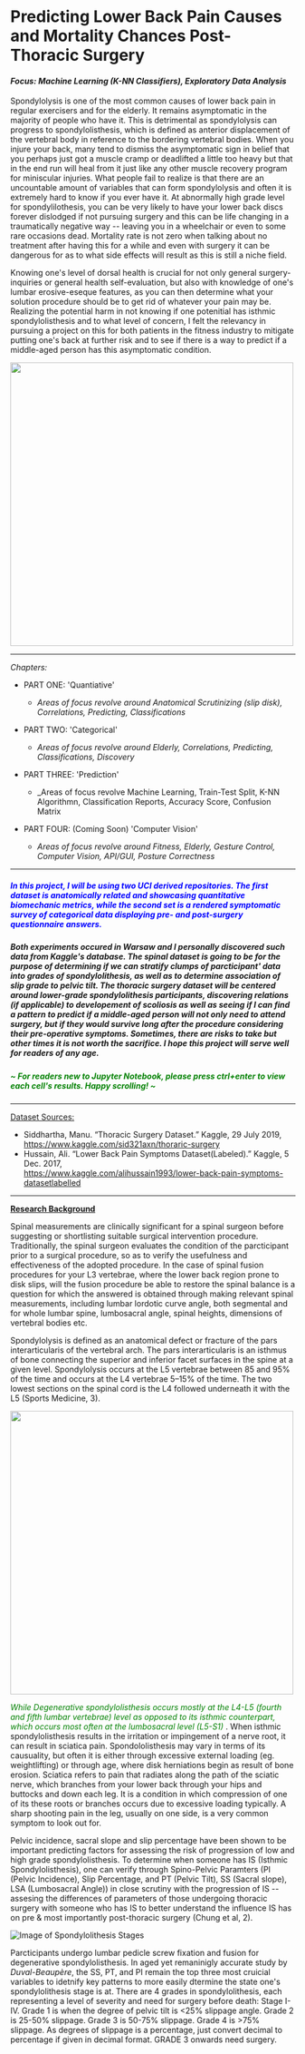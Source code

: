 # Predicting Lower Back Pain Causes and Mortality Chances Post-Thoracic Surgery
#### _Focus: Machine Learning (K-NN Classifiers), Exploratory Data Analysis_



Spondylolysis is one of the most common causes of lower back pain in regular exercisers and for the elderly. It remains asymptomatic in the majority of people who have it. This is detrimental as spondylolysis can progress to spondylolisthesis, which is defined as anterior displacement of the vertebral body in reference to the bordering vertebral bodies. When you injure your back, many tend to dismiss the asymptomatic sign in belief that you perhaps just got a muscle cramp or deadlifted a little too heavy but that in the end run will heal from it just like any other muscle recovery program for miniscular injuries. What people fail to realize is that there are an uncountable amount of variables that can form spondylolysis and often it is extremely hard to know if you ever have it. At abnormally high grade level for spondylilothesis, you can be very likely to have your lower back discs forever dislodged if not pursuing surgery and this can be life changing in a traumatically negative way -- leaving you in a wheelchair or even to some rare occasions dead. Mortality rate is not zero when talking about no treatment after having this for a while and even with surgery it can be dangerous for as to what side effects will result as this is still a niche field.

Knowing one's level of dorsal health is crucial for not only general surgery-inquiries or general health self-evaluation, but also with knowledge of one's lumbar erosive-eseque features, as you can then determine what your solution procedure should be to get rid of whatever your pain may be. Realizing the potential harm in not knowing if one potenitial has isthmic spondylolisthesis and to what level of concern, I felt the relevancy in pursuing a project on this for both patients in the fitness industry to mitigate putting one's back at further risk and to see if there is a way to predict if a middle-aged person has this asymptomatic condition.



<div>
<img src="https://ars.els-cdn.com/content/image/1-s2.0-S2666548420300111-gr2.jpg" width="500"/>
</div>

---------------------


_Chapters:_
* PART ONE: 'Quantiative' 
    - _Areas of focus revolve around Anatomical Scrutinizing (slip disk), Correlations, Predicting, Classifications_
* PART TWO: 'Categorical'
    - _Areas of focus revolve around Elderly, Correlations, Predicting, Classifications, Discovery_
* PART THREE: 'Prediction'
    - _Areas of focus revolve Machine Learning, Train-Test Split, K-NN Algorithmn, Classification Reports, Accuracy Score, Confusion Matrix
    
* PART FOUR: (Coming Soon) 'Computer Vision' 
    - _Areas of focus revolve around Fitness, Elderly, Gesture Control, Computer Vision, API/GUI, Posture Correctness_


-------------------------------------------------------------------------------------
##### <font color='Blue'> In this project, I will be using two UCI derived repositories. The first dataset is anatomically related and showcasing quantitative biomechanic metrics, while the second set is a rendered symptomatic survey of categorical data displaying pre- and post-surgery questionnaire answers. </font>

##### Both experiments occured in Warsaw and I personally discovered such data from Kaggle's database. The spinal dataset is going to be for the purpose of determining if we can stratify clumps of parcticipant' data into grades of spondylolithesis, as well as to determine association of slip grade to pelvic tilt. The thoracic surgery dataset will be centered around lower-grade spondylolithesis participants, discovering relations (if applicable) to developement of scoliosis as well as seeing if I can find a pattern to predict if a middle-aged person will not only need to attend surgery, but if they would survive long after the procedure considering their pre-operative symptoms. Sometimes, there are risks to take but other times it is not worth the sacrifice. I hope this project will serve well for readers of any age. 

##### <font color = 'green'> ~ For readers new to Jupyter Notebook, please press _ctrl+enter_ to view each cell's results. Happy scrolling! ~  </font>

-------------------------------------------------------------------------------------
<u> Dataset Sources: </u>
* Siddhartha, Manu. “Thoracic Surgery Dataset.” Kaggle, 29 July 2019, \
https://www.kaggle.com/sid321axn/thoraric-surgery
* Hussain, Ali. “Lower Back Pain Symptoms Dataset(Labeled).” Kaggle, 5 Dec. 2017, \
https://www.kaggle.com/alihussain1993/lower-back-pain-symptoms-datasetlabelled
-------------------------------------------------------------------------------------



<u> <b> Research Background </b> </u>
 
 Spinal measurements are clinically significant for a spinal surgeon before suggesting or shortlisting suitable surgical intervention procedure. Traditionally, the spinal surgeon evaluates the condition of the parcticipant prior to a surgical procedure, so as to verify the usefulness and effectiveness of the adopted procedure. In the case of spinal fusion procedures for your L3 vertebrae, where the lower back region prone to disk slips, will the fusion procedure be able to restore the spinal balance is a question for which the answered is obtained through making relevant spinal measurements, including lumbar lordotic curve angle, both segmental and for whole lumbar spine, lumbosacral angle, spinal heights, dimensions of vertebral bodies etc.  

Spondylolysis is defined as an anatomical defect or fracture of the pars interarticularis of the vertebral arch. The pars interarticularis is an isthmus of bone connecting the superior and inferior facet surfaces in the spine at a given level. Spondylolysis occurs at the L5 vertebrae between 85 and 95% of the time and occurs at the L4 vertebrae 5–15% of the time. The two lowest sections on the spinal cord is the L4 followed underneath it with the L5 (Sports Medicine, 3).


<div>
<img src="https://els-jbs-prod-cdn.jbs.elsevierhealth.com/cms/attachment/bd0824f4-5b82-4fa1-9b8c-e0c2eac3c6cc/gr1_lrg.jpg" width="500"/>
</div>

 <font color='Green'> _While Degenerative spondylolisthesis occurs mostly at the L4-L5 (fourth and fifth lumbar vertebrae) level as opposed to its isthmic counterpart, which occurs most often at the lumbosacral level (L5-S1)_ </font>. When isthmic spondylolisthesis results in the irritation or impingement of a nerve root, it can result in sciatica pain. Spondololisthesis may vary in terms of its causuality, but often it is either through excessive external loading (eg. weightlifting) or through age, where disk herniations begin as result of bone erosion. Sciatica refers to pain that radiates along the path of the sciatic nerve, which branches from your lower back through your hips and buttocks and down each leg. It is a condition in which compression of one of its these roots or branches occurs due to excessive loading typically. A sharp shooting pain in the leg, usually on one side, is a very common symptom to look out for.
 
Pelvic incidence, sacral slope and slip percentage have been shown to be important predicting factors for assessing the risk of progression of low and high grade spondylolisthesis. To determine when someone has IS (Isthmic Spondylolisthesis), one can verify through Spino-Pelvic Paramters (PI (Pelvic Incidence), Slip Percentage, and PT (Pelvic Tilt), SS (Sacral slope), LSA (Lumbosacral Angle)) in close scrutiny with the progression of IS -- assesing the differences of parameters of those undergoing thoracic surgery with someone who has IS to better understand the influence IS has on pre & most importantly post-thoracic surgery (Chung et al, 2).

![Image of Spondylolithesis Stages](https://neupsykey.com/wp-content/uploads/2016/09/A324122_1_En_8_Fig1_HTML.gif)

Parcticipants undergo lumbar pedicle screw fixation and fusion for degenerative spondylolisthesis. In aged yet remaninigly accurate study by _Duval-Beaupère_, the SS, PT, and PI remain the top three most cruicial variables to idetnify key patterns to more easily dtermine the state one's spondylolithesis stage is at. There are 4 grades in spondylolithesis, each representing a level of severity and need for surgery before death: Stage I-IV. Grade 1 is when the degree of pelvic tilt is <25% slippage angle. Grade 2 is 25-50% slippage. Grade 3 is 50-75% slippage. Grade 4 is >75% slippage. As degrees of slippage is a percentage, just convert decimal to percentage if given in decimal format. GRADE 3 onwards need surgery.

